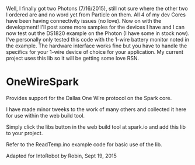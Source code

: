 Well, I finally got two Photons (7/16/2015), still not sure where the other two I ordered are and no word yet from Particle on them. All 4 of my dev Cores have been having connectivity issues (no love). Now on with the development! I'll post some more samples for the devices I have and I can now test out the DS1820 example on the Photon (I have some in stock now). I've personally only tested this code with the 1-wire battery monitor noted in the example. The hardware interface works fine but you have to handle the specifics for your 1-wire device of choice for your application. My current project uses this lib so it will be getting some love RSN.


OneWireSpark
============

Provides support for the Dallas One Wire protocol on the Spark core.

I have made minor tweeks to the work of many others and collected it
here for use within the web build tool.

Simply click the libs button in the web build tool at spark.io
and add this lib to your project.

Refer to the ReadTemp.ino example code for basic use of the lib.

Adapted for IntoRobot by Robin, Sept 19, 2015